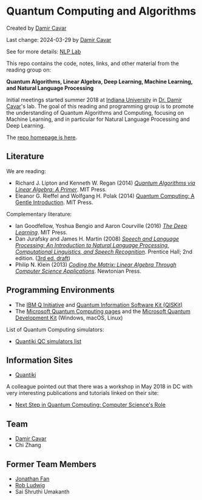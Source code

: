 # Quantum Computing and Algorithms

Created by [Damir Cavar]

Last change: 2024-03-29 by [Damir Cavar]


See for more details: [NLP Lab](https://nlp-lab.org/quantumnlp/)


This repo contains the code, notes, links, and other material from the reading group on:

**Quantum Algorithms, Linear Algebra, Deep Learning, Machine Learning, and Natural Language Processing**

Initial meetings started summer 2018 at [Indiana University](https://www.indiana.edu/) in [Dr. Damir Cavar]'s lab.
The goal of this reading and programming group is to promote the understanding of Quantum Algorithms and Computing,
focusing on Machine Learning, and in particular for Natural Language Processing and Deep Learning.

The [repo homepage is here](http://damir.cavar.me/q/).


## Literature

We are reading:

- Richard J. Lipton and Kenneth W. Regan (2014) [*Quantum Algorithms via Linear Algebra: A Primer*](https://mitpress.mit.edu/books/quantum-algorithms-linear-algebra). MIT Press.
- Eleanor G. Rieffel and Wolfgang H. Polak (2014) [Quantum Computing: A Gentle Introduction](https://mitpress.mit.edu/books/quantum-computing). MIT Press.

Complementary literature:

- Ian Goodfellow, Yoshua Bengio and Aaron Courville (2016) [*The Deep Learning*](http://www.deeplearningbook.org/). MIT Press.
- Dan Jurafsky and James H. Martin (2008) [*Speech and Language Processing: An Introduction to Natural Language Processing, Computational Linguistics, and Speech Recognition*](http://www.cs.colorado.edu/~martin/slp.html). Prentice Hall; 2nd edition.  ([3rd ed. draft](https://web.stanford.edu/~jurafsky/slp3/))
- Philip N. Klein (2013) [*Coding the Matrix: Linear Algebra Through Computer Science Applications*](http://codingthematrix.com/). Newtonian Press.


## Programming Environments

- The [IBM Q Initiative](https://www.research.ibm.com/ibm-q/) and [Quantum Information Software Kit (QISKit)](https://qiskit.org/)
- The [Microsoft Quantum Computing pages](https://www.microsoft.com/en-us/quantum/) and the [Microsoft Quantum Development Kit](https://www.microsoft.com/en-us/quantum/development-kit) (Windows, macOS, Linux)

List of Quantum Computing simulators:

- [Quantiki QC simulators list](https://www.quantiki.org/wiki/list-qc-simulators)



## Information Sites

- [Quantiki](https://www.quantiki.org/)

A colleague pointed out that there was a workshop in May 2018 in DC with very interesting publications and tutorials linked on their site:

- [Next Step in Quantum Computing: Computer Science's Role](https://cra.org/ccc/events/quantum-computing/#resources)



## Team

- [Damir Cavar]
- Chi Zhang

## Former Team Members

- [Jonathan Fan]
- [Rob Ludwig]
- Sai Shruthi Umakanth



[Damir Cavar]: http://damir.cavar.me/ "Damir Cavar"
[Dr. Damir Cavar]: http://damir.cavar.me/ "Damir Cavar"
[Rob Ludwig]: https://github.com/robludwig "Rob Ludwig"
[Jonathan Fan]: https://github.com/jonathanatuscpsu "Jonathan Fan"


